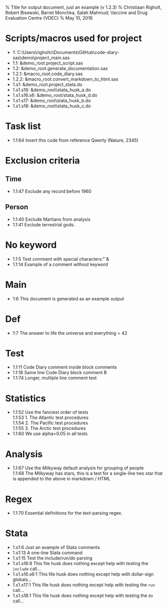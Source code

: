 % Title for output document, just an example (v 1.2.3)
% Christiaan Righolt, Robert Bisewski, Barret Monchka, Salah Mahmud; Vaccine and Drug Evaluation Centre (VDEC)
% May 10, 2018

# Scripts/macros used for project
* 1: C:\Users\righoltc\Documents\GitHub\code-diary-sas\demo\project_main.sas
* 1.1: &demo_root.project_script.sas
* 1.2: &demo_root.generate_documentation.sas
* 1.2.1: &macro_root.code_diary.sas
* 1.2.2: &macro_root.convert_markdown_to_html.sas
* 1.s1: &demo_root.project_stata.do
* 1.s1.s16: &demo_root\stata_husk_a.do
* 1.s1.s16.s6: &demo_root/stata_husk_d.do
* 1.s1.s17: &demo_root\stata_husk_b.do
* 1.s1.s18: &demo_root\stata_husk_c.do
    
# Task list   
* 1.1:64 Insert this code from reference Qwerty (Nature, 2345)   
    
# Exclusion criteria   
    
## Time   
* 1.1:47 Exclude any record before 1960   
    
## Person   
* 1.1:40 Exclude Martians from analysis   
* 1.1:41 Exclude terrestrial gods.   
    
# No keyword   
* 1.1:5 Test comment with special characters:"`&   
* 1.1:14 Example of a comment without keyword   
    
# Main   
* 1:6 This document is generated as an example output   
    
# Def   
* 1:7 The answer to life the universe and everything = 42   
    
# Test   
* 1.1:11 Code Diary comment inside block comments   
* 1.1:18 Same line Code Diary block comment B   
* 1.1:74 Longer, multiple line comment test   
    
# Statistics   
* 1.1:52 Use the fanciest order of tests   
  1.1:53 1. The Atlantic test procedures   
  1.1:54 2. The Pacific test procedures   
  1.1:55 3. The Arctic test procedures   
* 1.1:60 We use alpha=0.05 in all tests   
    
# Analysis   
* 1.1:67 Use the Milkyway default analysis for grouping of people   
  1.1:68 The Milkyway has stars, this is a test for a single-line two star that is appended to the above in markdown / HTML   
    
# Regex   
* 1.1:70 Essential definitions for the text-parsing regex.   
    
# Stata   
* 1.s1:6 Just an example of Stata comments   
* 1.s1:13 A one-line Stata command   
* 1.s1:15 Test the include/run/do parsing   
* 1.s1.s16:8 This file husk does nothing except help with testing the `include` call...   
* 1.s1.s16.s6:1 This file husk does nothing except help with dollar-sign globals...   
* 1.s1.s17:1 This file husk does nothing except help with testing the `run` call...   
* 1.s1.s18:1 This file husk does nothing except help with testing the `do` call...   
